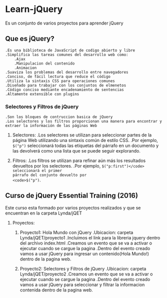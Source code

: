 # Learn-jQuery
Es un conjunto de varios proyectos para aprender jQuery

## Que es jQuery?
    .Es una biblioteca de JavaScript de codigo abierto y libre
    .Simplifica las tareas comunes del desarrollo web como:
        .Ajax
        .Manipulacion del contenido
        .Animacion
    .Suaviza los problemas del desarrollo entre navegadores
    .Conciso, de fácil lectura que reduce el código
    .Utiliza la sintaxis CSS para operaciones comunes
    .Diseñado para trabajar con los conjuntos de elmenetos
    .Código conciso mediante encadenamiento de sentencias
    .Altamente extensible con plugins

### Selectores y Filtros de jQuery
    .Son los bloques de contruccion basica de jQuery
    .Los selectores y los filtros proporcionan una manera para encontrar y extraer la información de las páginas Web
   1. Selectores:
        .Los selectores se utilizan para seleccionar partes de la página Web utilizando una sintaxis común de estilo CSS.
        .Por ejemplo, <code>$("p")</code> seleccionará todas las etiquetas del párrafo en un documento y las devolverá como una lista que se puede seguir explorando.
        
   2. Filtros:
        .Los filtros se utilizan para refinar aún más los resultados devueltos por los selectores.
        .Por ejemplo, <code>$("p:first")</code> seleccionará el primer párrafo del conjunto devuelto por <code>$("p")</code>.

        
## Curso de jQuery Essential Training (2016)
   Este curso esta formado por varios proyectos realizados y que se encuentran en la carpeta Lynda/jQET

   1. Proyectos:
      1. Proyecto1: Hola Mundo con jQuery
          .Ubicacion: carpeta Lynda/jQET/proyecto1
          .Incluimos el link para la libreria jquery dentro del archivo index.html
          .Creamos un evento que se va a activar o ejecutar cuando se cargue la pagina
          .Dentro del evento creado vamos a usar jQuery para ingresar un contenido(Hola Mundo!) dentro de la pagina web.
          
      2. Proyecto2: Selectores y Filtros de jQuery
          .Ubicacion: carpeta Lynda/jQET/proyecto2
          .Creamos un evento que se va a activar o ejecutar cuando se cargue la pagina
          .Dentro del evento creado vamos a usar jQuery para seleccionar y filtrar la informacion contenida dentro de la pagina web.